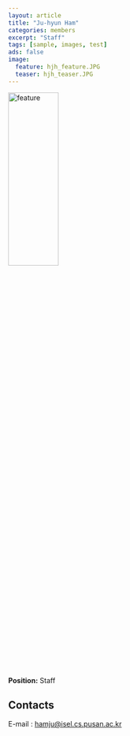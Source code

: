 ```yaml
---
layout: article
title: "Ju-hyun Ham"
categories: members
excerpt: "Staff"
tags: [sample, images, test]
ads: false
image:
  feature: hjh_feature.JPG
  teaser: hjh_teaser.JPG
---
```


<div><img style="width: 45%; height: 30%" src="{{ site.baseurl }}/images/{{ page.image.feature }}" alt="feature" ></div>

**Position:** Staff <br/>

## Contacts

E-mail : <a href="mailto:hamju@isel.cs.pusan.ac.kr">hamju@isel.cs.pusan.ac.kr</a> <br/>
